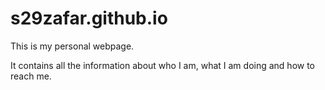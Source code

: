 # s29zafar.github.io

This is my personal webpage. 

It contains all the information about who I am, what I am doing and how to reach me. 
